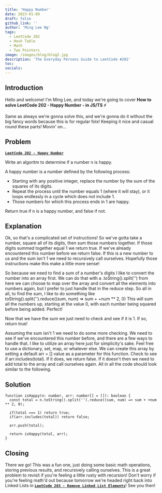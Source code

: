 ```yaml
---
title: 'Happy Number'
date: 2023-01-09
draft: false
github_link: ''
author: 'Ming Lee Ng'
tags:
  - LeetCode 202
  - Hash Table
  - Math
  - Two Pointers
image: /images/blog/blog2.jpg
description: 'The Everyday Persons Guide to LeetCode #202'
toc:
socials:
---
```


## Introduction

Hello and welcome! I'm Ming Lee, and today we're going to cover **How to solve LeetCode 202 - Happy Number - in JS/TS :zap:**

Same as always we're gonna solve this, and we're gonna do it without the big fancy words because this is for regular folx! Keeping it nice and casual
round these parts! Movin' on...

## Problem

<b><a href='https://leetcode.com/problems/happy-number'>`LeetCode 202 - Happy Number`</a></b>

Write an algoritm to determine if a number n is happy.

A happy number is a number defined by the following process:

- Starting with any positive integer, replace the number by the sum of the squares of its digits.
- Repeat the process until the number equals 1 (where it will stay), or it loops endlessly in a cycle which does not include 1.
- Those numbers for which this process ends in 1 are happy.

Return true if n is a happy number, and false if not.

## Explanation

Ok, so that's a complicated set of instructions! So we've gotta take a number, square all of its digits, then sum those numbers together. If those
digits summed together equal 1 we return true. If we've already encountered this number before we return false. If this is a new number to us and the
sum isn't 1 we need to recursively call ourselves. Hopefully those instructions make this make a little more sense!

So because we need to find a sum of a number's digits I like to convert the number into an array first. We can do that with a .toString().split('')
from here we can choose to map over the array and convert all the elements into numbers again, but I prefer to just handle that in the reduce step. So
all in all, to find the sum, I like to do something like toString().split('').reduce((sum, num) => sum + +num \*\* 2, 0) This will sum all the numbers
up, starting at the value 0, with each number being squared before being added. Perfect!

Now that we have the sum we just need to check and see if it is 1. If so, return true!

Assuming the sum isn't 1 we need to do some more checking. We need to see if we've encountered this number before, and there are a few ways to handle
that. I like to utilize an array here just for simplicity's sake. Feel free to use a dictionary, set, map, or whatever else. We can create this array
by setting a default arr = [] value as a parameter for this function. Check to see if arr.includes(total). If it does, we return false. If it doesn't
then we need to add total to the array and call ourselves again. All in all the code should look similar to the following.

## Solution

```
function isHappy(n: number, arr: number[] = []): boolean {
  const total = n.toString().split('').reduce((sum, num) => sum + +num ** 2, 0);

  if(total === 1) return true;
  if(arr.includes(total)) return false;

  arr.push(total);

  return isHappy(total, arr);
}
```

## Closing

There we go! This was a fun one, just doing some basic math operations, storing previous results, and recursively calling ourselves. This is a great
problem to revisit if you're feeling a little rusty with recursion! Don't worry if you're feeling math'd out because tomorrow we're headed right back
into Linked Lists in <a href='../removelinkedlistelements/'>**`LeetCode 203 - Remove Linked List Elements`**</a>! See you then!
